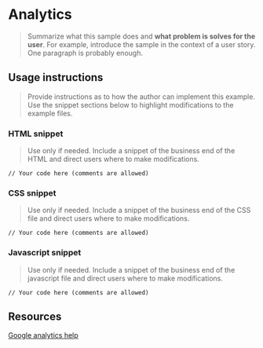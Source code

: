 # Analytics
>Summarize what this sample does and **what problem is solves for the user**. For example, introduce the sample in the context of a user story. One paragraph is probably enough.

## Usage instructions
>Provide instructions as to how the author can implement this example. Use the snippet sections below to highlight modifications to the example files.

### HTML snippet
> Use only if needed. Include a snippet of the business end of the HTML and direct users where to make modifications.

```
// Your code here (comments are allowed)
```

### CSS snippet
> Use only if needed. Include a snippet of the business end of the CSS file and direct users where to make modifications.

```
// Your code here (comments are allowed)
```

### Javascript snippet
> Use only if needed. Include a snippet of the business end of the javascript file and direct users where to make modifications.

```
// Your code here (comments are allowed)
```

## Resources
[Google analytics help](https://support.google.com/analytics/answer/9304153?hl=en#zippy=%2Cadd-the-google-tag-directly-to-your-web-pages)